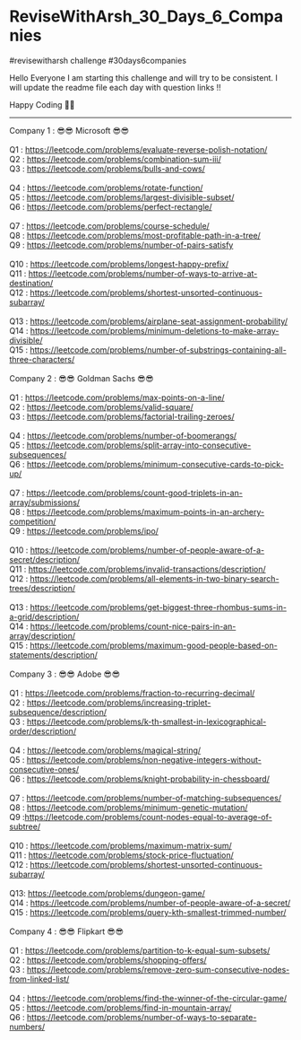 # ReviseWithArsh_30_Days_6_Companies
#revisewitharsh challenge #30days6companies

Hello Everyone I am starting this challenge and will try to be consistent.
I will update the readme file each day with question links !! 

Happy Coding 🤗😎

-----------------------------------------------------------------------------------------------------------------------------------------------------------

Company 1 : 😎😎 Microsoft 😎😎 <br>
<br>
Q1 : https://leetcode.com/problems/evaluate-reverse-polish-notation/ <br>
Q2 : https://leetcode.com/problems/combination-sum-iii/<br>
Q3 : https://leetcode.com/problems/bulls-and-cows/<br>
<br>
Q4 : https://leetcode.com/problems/rotate-function/<br>
Q5 : https://leetcode.com/problems/largest-divisible-subset/ <br>
Q6 : https://leetcode.com/problems/perfect-rectangle/ <br>
<br>
Q7 : https://leetcode.com/problems/course-schedule/ <br>
Q8 : https://leetcode.com/problems/most-profitable-path-in-a-tree/ <br>
Q9 : https://leetcode.com/problems/number-of-pairs-satisfy  <br>
<br>
Q10 : https://leetcode.com/problems/longest-happy-prefix/ <br>
Q11 : https://leetcode.com/problems/number-of-ways-to-arrive-at-destination/ <br>
Q12 : https://leetcode.com/problems/shortest-unsorted-continuous-subarray/ <br>
<br>
Q13 : https://leetcode.com/problems/airplane-seat-assignment-probability/ <br>
Q14 : https://leetcode.com/problems/minimum-deletions-to-make-array-divisible/ <br>
Q15 : https://leetcode.com/problems/number-of-substrings-containing-all-three-characters/ <br>
<br>
Company 2 : 😎😎 Goldman Sachs 😎😎 <br>
<br>
Q1 : https://leetcode.com/problems/max-points-on-a-line/ <br>
Q2 : https://leetcode.com/problems/valid-square/ <br>
Q3 : https://leetcode.com/problems/factorial-trailing-zeroes/ <br>
<br>
Q4 : https://leetcode.com/problems/number-of-boomerangs/ <br>
Q5 : https://leetcode.com/problems/split-array-into-consecutive-subsequences/ <br>
Q6 : https://leetcode.com/problems/minimum-consecutive-cards-to-pick-up/ <br>
<br>
Q7 : https://leetcode.com/problems/count-good-triplets-in-an-array/submissions/ <br>
Q8 : https://leetcode.com/problems/maximum-points-in-an-archery-competition/ <br>
Q9 : https://leetcode.com/problems/ipo/ <br>
<br>
Q10 : https://leetcode.com/problems/number-of-people-aware-of-a-secret/description/ <br>
Q11 : https://leetcode.com/problems/invalid-transactions/description/ <br>
Q12 : https://leetcode.com/problems/all-elements-in-two-binary-search-trees/description/ <br>
<br>
Q13 : https://leetcode.com/problems/get-biggest-three-rhombus-sums-in-a-grid/description/ <br>
Q14 : https://leetcode.com/problems/count-nice-pairs-in-an-array/description/ <br>
Q15 : https://leetcode.com/problems/maximum-good-people-based-on-statements/description/ <br>
<br>
Company 3 : 😎😎 Adobe 😎😎 <br>
<br>
Q1 : https://leetcode.com/problems/fraction-to-recurring-decimal/ <br>
Q2 : https://leetcode.com/problems/increasing-triplet-subsequence/description/ <br>
Q3 : https://leetcode.com/problems/k-th-smallest-in-lexicographical-order/description/ <br>
<br>
Q4 : https://leetcode.com/problems/magical-string/ <br>
Q5 : https://leetcode.com/problems/non-negative-integers-without-consecutive-ones/ <br>
Q6 : https://leetcode.com/problems/knight-probability-in-chessboard/ <br>
<br>
Q7 : https://leetcode.com/problems/number-of-matching-subsequences/ <br>
Q8 : https://leetcode.com/problems/minimum-genetic-mutation/ <br>
Q9 :https://leetcode.com/problems/count-nodes-equal-to-average-of-subtree/ <br>
<br>
Q10 : https://leetcode.com/problems/maximum-matrix-sum/ <br>
Q11 : https://leetcode.com/problems/stock-price-fluctuation/ <br>
Q12 : https://leetcode.com/problems/shortest-unsorted-continuous-subarray/ <br>
<br>
Q13: https://leetcode.com/problems/dungeon-game/ <br>
Q14 : https://leetcode.com/problems/number-of-people-aware-of-a-secret/ <br>
Q15 : https://leetcode.com/problems/query-kth-smallest-trimmed-number/ <br>
<br>
Company 4 : 😎😎 Flipkart 😎😎 <br>
<br>
Q1 : https://leetcode.com/problems/partition-to-k-equal-sum-subsets/ <br>
Q2 : https://leetcode.com/problems/shopping-offers/ <br>
Q3 : https://leetcode.com/problems/remove-zero-sum-consecutive-nodes-from-linked-list/ <br>
<br>
Q4 : https://leetcode.com/problems/find-the-winner-of-the-circular-game/ <br>
Q5 : https://leetcode.com/problems/find-in-mountain-array/<br>
Q6 : https://leetcode.com/problems/number-of-ways-to-separate-numbers/<br>
<br>

